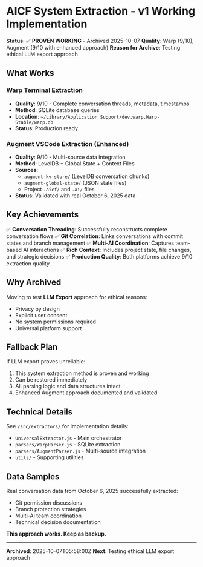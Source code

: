 # AICF System Extraction - v1 Working Implementation

**Status**: ✅ **PROVEN WORKING** - Archived 2025-10-07
**Quality**: Warp (9/10), Augment (9/10 with enhanced approach)
**Reason for Archive**: Testing ethical LLM export approach

## What Works

### Warp Terminal Extraction
- **Quality**: 9/10 - Complete conversation threads, metadata, timestamps
- **Method**: SQLite database queries
- **Location**: `~/Library/Application Support/dev.warp.Warp-Stable/warp.db`
- **Status**: Production ready

### Augment VSCode Extraction (Enhanced)
- **Quality**: 9/10 - Multi-source data integration
- **Method**: LevelDB + Global State + Context Files
- **Sources**: 
  - `augment-kv-store/` (LevelDB conversation chunks)
  - `augment-global-state/` (JSON state files)
  - Project `.aicf/` and `.ai/` files
- **Status**: Validated with real October 6, 2025 data

## Key Achievements

✅ **Conversation Threading**: Successfully reconstructs complete conversation flows
✅ **Git Correlation**: Links conversations with commit states and branch management
✅ **Multi-AI Coordination**: Captures team-based AI interactions
✅ **Rich Context**: Includes project state, file changes, and strategic decisions
✅ **Production Quality**: Both platforms achieve 9/10 extraction quality

## Why Archived

Moving to test **LLM Export** approach for ethical reasons:
- Privacy by design
- Explicit user consent
- No system permissions required
- Universal platform support

## Fallback Plan

If LLM export proves unreliable:
1. This system extraction method is proven and working
2. Can be restored immediately
3. All parsing logic and data structures intact
4. Enhanced Augment approach documented and validated

## Technical Details

See `/src/extractors/` for implementation details:
- `UniversalExtractor.js` - Main orchestrator
- `parsers/WarpParser.js` - SQLite extraction
- `parsers/AugmentParser.js` - Multi-source integration
- `utils/` - Supporting utilities

## Data Samples

Real conversation data from October 6, 2025 successfully extracted:
- Git permission discussions
- Branch protection strategies  
- Multi-AI team coordination
- Technical decision documentation

**This approach works. Keep as backup.**

---
**Archived**: 2025-10-07T05:58:00Z
**Next**: Testing ethical LLM export approach